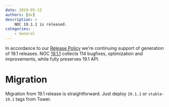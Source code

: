 ```yaml
---
date: 2019-05-12
authors: [dv]
description: >
    NOC 19.1.1 is released.
categories:
    - General
---
```

In accordance to our [Release Policy](/release-policy/)
we're continuing support of generation of 19.1 releases. 
NOC [19.1.1](https://code.getnoc.com/noc/noc/tags/19.1.1)
collects 114 bugfixes, optimization and improvements, while fully
preserves 19.1 API.

# Migration
Migration from 19.1 release is straightforward. Just deploy 
`19.1.1` or `stable-19.1` tags from Tower.
